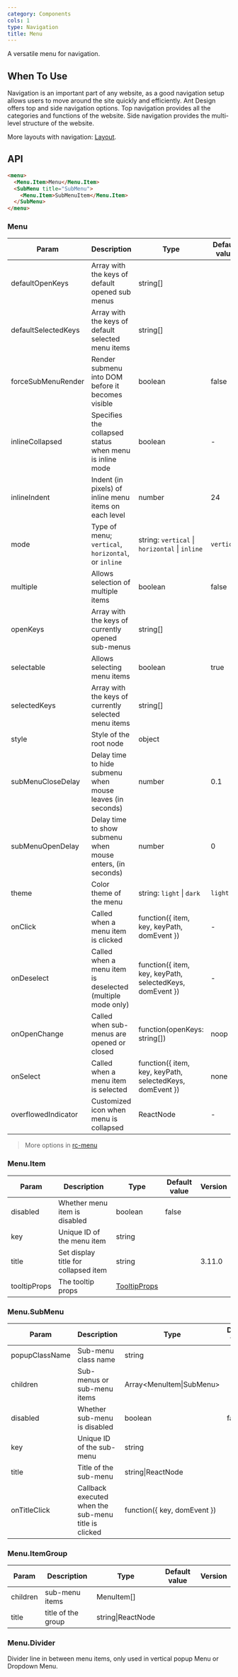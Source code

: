 ```yaml
---
category: Components
cols: 1
type: Navigation
title: Menu
---
```


A versatile menu for navigation.

## When To Use

Navigation is an important part of any website, as a good navigation setup allows users to move around the site quickly and efficiently. Ant Design offers top and side navigation options. Top navigation provides all the categories and functions of the website. Side navigation provides the multi-level structure of the website.

More layouts with navigation: [Layout](/components/layout).

## API

```html
<menu>
  <Menu.Item>Menu</Menu.Item>
  <SubMenu title="SubMenu">
    <Menu.Item>SubMenuItem</Menu.Item>
  </SubMenu>
</menu>
```

### Menu

| Param | Description | Type | Default value | Version |
| --- | --- | --- | --- | --- |
| defaultOpenKeys | Array with the keys of default opened sub menus | string\[] |  |  |
| defaultSelectedKeys | Array with the keys of default selected menu items | string\[] |  |  |
| forceSubMenuRender | Render submenu into DOM before it becomes visible | boolean | false |  |
| inlineCollapsed | Specifies the collapsed status when menu is inline mode | boolean | - |  |
| inlineIndent | Indent (in pixels) of inline menu items on each level | number | 24 |  |
| mode | Type of menu; `vertical`, `horizontal`, or `inline` | string: `vertical` \| `horizontal` \| `inline` | `vertical` |  |
| multiple | Allows selection of multiple items | boolean | false |  |
| openKeys | Array with the keys of currently opened sub-menus | string\[] |  |  |
| selectable | Allows selecting menu items | boolean | true |  |
| selectedKeys | Array with the keys of currently selected menu items | string\[] |  |  |
| style | Style of the root node | object |  |  |
| subMenuCloseDelay | Delay time to hide submenu when mouse leaves (in seconds) | number | 0.1 |  |
| subMenuOpenDelay | Delay time to show submenu when mouse enters, (in seconds) | number | 0 |  |
| theme | Color theme of the menu | string: `light` \| `dark` | `light` |  |
| onClick | Called when a menu item is clicked | function({ item, key, keyPath, domEvent }) | - |  |
| onDeselect | Called when a menu item is deselected (multiple mode only) | function({ item, key, keyPath, selectedKeys, domEvent }) | - |  |
| onOpenChange | Called when sub-menus are opened or closed | function(openKeys: string\[]) | noop |  |
| onSelect | Called when a menu item is selected | function({ item, key, keyPath, selectedKeys, domEvent }) | none |  |
| overflowedIndicator | Customized icon when menu is collapsed | ReactNode | - | 3.16.0 |

> More options in [rc-menu](https://github.com/react-component/menu#api)

### Menu.Item

| Param | Description | Type | Default value | Version |
| --- | --- | --- | --- | --- |
| disabled | Whether menu item is disabled | boolean | false |  |
| key | Unique ID of the menu item | string |  |  |
| title | Set display title for collapsed item | string |  | 3.11.0 |
| tooltipProps | The tooltip props | [TooltipProps](/components/tooltip) |  |  |

### Menu.SubMenu

| Param | Description | Type | Default value | Version |
| --- | --- | --- | --- | --- |
| popupClassName | Sub-menu class name | string |  | 3.22.0 |
| children | Sub-menus or sub-menu items | Array&lt;MenuItem\|SubMenu> |  |  |
| disabled | Whether sub-menu is disabled | boolean | false |  |
| key | Unique ID of the sub-menu | string |  |  |
| title | Title of the sub-menu | string\|ReactNode |  |  |
| onTitleClick | Callback executed when the sub-menu title is clicked | function({ key, domEvent }) |  |  |

### Menu.ItemGroup

| Param    | Description        | Type              | Default value | Version |
| -------- | ------------------ | ----------------- | ------------- | ------- |
| children | sub-menu items     | MenuItem\[]       |               |         |
| title    | title of the group | string\|ReactNode |               |         |

### Menu.Divider

Divider line in between menu items, only used in vertical popup Menu or Dropdown Menu.
